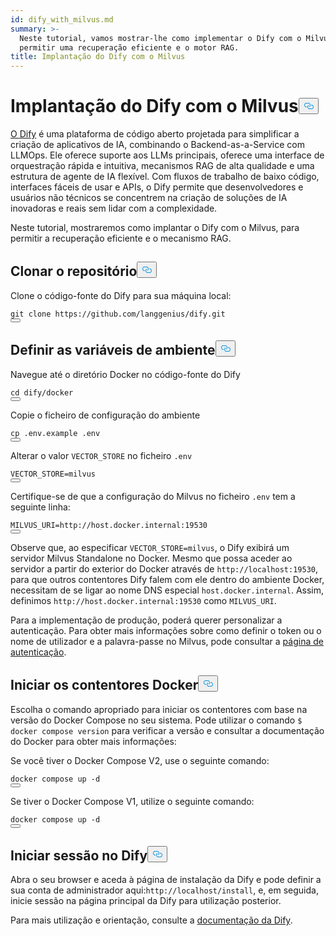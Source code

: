 ```yaml
---
id: dify_with_milvus.md
summary: >-
  Neste tutorial, vamos mostrar-lhe como implementar o Dify com o Milvus, para
  permitir uma recuperação eficiente e o motor RAG.
title: Implantação do Dify com o Milvus
---
```

<h1 id="Deploying-Dify-with-Milvus" class="common-anchor-header">Implantação do Dify com o Milvus<button data-href="#Deploying-Dify-with-Milvus" class="anchor-icon" translate="no">
      <svg translate="no"
        aria-hidden="true"
        focusable="false"
        height="20"
        version="1.1"
        viewBox="0 0 16 16"
        width="16"
      >
        <path
          fill="#0092E4"
          fill-rule="evenodd"
          d="M4 9h1v1H4c-1.5 0-3-1.69-3-3.5S2.55 3 4 3h4c1.45 0 3 1.69 3 3.5 0 1.41-.91 2.72-2 3.25V8.59c.58-.45 1-1.27 1-2.09C10 5.22 8.98 4 8 4H4c-.98 0-2 1.22-2 2.5S3 9 4 9zm9-3h-1v1h1c1 0 2 1.22 2 2.5S13.98 12 13 12H9c-.98 0-2-1.22-2-2.5 0-.83.42-1.64 1-2.09V6.25c-1.09.53-2 1.84-2 3.25C6 11.31 7.55 13 9 13h4c1.45 0 3-1.69 3-3.5S14.5 6 13 6z"
        ></path>
      </svg>
    </button></h1><p><a href="https://dify.ai/">O Dify</a> é uma plataforma de código aberto projetada para simplificar a criação de aplicativos de IA, combinando o Backend-as-a-Service com LLMOps. Ele oferece suporte aos LLMs principais, oferece uma interface de orquestração rápida e intuitiva, mecanismos RAG de alta qualidade e uma estrutura de agente de IA flexível. Com fluxos de trabalho de baixo código, interfaces fáceis de usar e APIs, o Dify permite que desenvolvedores e usuários não técnicos se concentrem na criação de soluções de IA inovadoras e reais sem lidar com a complexidade.</p>
<p>Neste tutorial, mostraremos como implantar o Dify com o Milvus, para permitir a recuperação eficiente e o mecanismo RAG.</p>
<h2 id="Clone-the-Repository" class="common-anchor-header">Clonar o repositório<button data-href="#Clone-the-Repository" class="anchor-icon" translate="no">
      <svg translate="no"
        aria-hidden="true"
        focusable="false"
        height="20"
        version="1.1"
        viewBox="0 0 16 16"
        width="16"
      >
        <path
          fill="#0092E4"
          fill-rule="evenodd"
          d="M4 9h1v1H4c-1.5 0-3-1.69-3-3.5S2.55 3 4 3h4c1.45 0 3 1.69 3 3.5 0 1.41-.91 2.72-2 3.25V8.59c.58-.45 1-1.27 1-2.09C10 5.22 8.98 4 8 4H4c-.98 0-2 1.22-2 2.5S3 9 4 9zm9-3h-1v1h1c1 0 2 1.22 2 2.5S13.98 12 13 12H9c-.98 0-2-1.22-2-2.5 0-.83.42-1.64 1-2.09V6.25c-1.09.53-2 1.84-2 3.25C6 11.31 7.55 13 9 13h4c1.45 0 3-1.69 3-3.5S14.5 6 13 6z"
        ></path>
      </svg>
    </button></h2><p>Clone o código-fonte do Dify para sua máquina local:</p>
<pre><code translate="no" class="language-shell">git clone https://github.com/langgenius/dify.git
<button class="copy-code-btn"></button></code></pre>
<h2 id="Set-the-Environment-Variables" class="common-anchor-header">Definir as variáveis de ambiente<button data-href="#Set-the-Environment-Variables" class="anchor-icon" translate="no">
      <svg translate="no"
        aria-hidden="true"
        focusable="false"
        height="20"
        version="1.1"
        viewBox="0 0 16 16"
        width="16"
      >
        <path
          fill="#0092E4"
          fill-rule="evenodd"
          d="M4 9h1v1H4c-1.5 0-3-1.69-3-3.5S2.55 3 4 3h4c1.45 0 3 1.69 3 3.5 0 1.41-.91 2.72-2 3.25V8.59c.58-.45 1-1.27 1-2.09C10 5.22 8.98 4 8 4H4c-.98 0-2 1.22-2 2.5S3 9 4 9zm9-3h-1v1h1c1 0 2 1.22 2 2.5S13.98 12 13 12H9c-.98 0-2-1.22-2-2.5 0-.83.42-1.64 1-2.09V6.25c-1.09.53-2 1.84-2 3.25C6 11.31 7.55 13 9 13h4c1.45 0 3-1.69 3-3.5S14.5 6 13 6z"
        ></path>
      </svg>
    </button></h2><p>Navegue até o diretório Docker no código-fonte do Dify</p>
<pre><code translate="no" class="language-shell">cd dify/docker
<button class="copy-code-btn"></button></code></pre>
<p>Copie o ficheiro de configuração do ambiente</p>
<pre><code translate="no" class="language-shell">cp .env.example .env
<button class="copy-code-btn"></button></code></pre>
<p>Alterar o valor <code translate="no">VECTOR_STORE</code> no ficheiro <code translate="no">.env</code> </p>
<pre><code translate="no"><span class="hljs-attr">VECTOR_STORE</span>=milvus
<button class="copy-code-btn"></button></code></pre>
<p>Certifique-se de que a configuração do Milvus no ficheiro <code translate="no">.env</code> tem a seguinte linha:</p>
<pre><code translate="no"><span class="hljs-attr">MILVUS_URI</span>=http://host.docker.internal:<span class="hljs-number">19530</span>
<button class="copy-code-btn"></button></code></pre>
<p>Observe que, ao especificar <code translate="no">VECTOR_STORE=milvus</code>, o Dify exibirá um servidor Milvus Standalone no Docker. Mesmo que possa aceder ao servidor a partir do exterior do Docker através de <code translate="no">http://localhost:19530</code>, para que outros contentores Dify falem com ele dentro do ambiente Docker, necessitam de se ligar ao nome DNS especial <code translate="no">host.docker.internal</code>. Assim, definimos <code translate="no">http://host.docker.internal:19530</code> como <code translate="no">MILVUS_URI</code>.</p>
<p>Para a implementação de produção, poderá querer personalizar a autenticação. Para obter mais informações sobre como definir o token ou o nome de utilizador e a palavra-passe no Milvus, pode consultar a <a href="https://milvus.io/docs/authenticate.md?tab=docker#Update-user-password">página de autenticação</a>.</p>
<h2 id="Start-the-Docker-Containers" class="common-anchor-header">Iniciar os contentores Docker<button data-href="#Start-the-Docker-Containers" class="anchor-icon" translate="no">
      <svg translate="no"
        aria-hidden="true"
        focusable="false"
        height="20"
        version="1.1"
        viewBox="0 0 16 16"
        width="16"
      >
        <path
          fill="#0092E4"
          fill-rule="evenodd"
          d="M4 9h1v1H4c-1.5 0-3-1.69-3-3.5S2.55 3 4 3h4c1.45 0 3 1.69 3 3.5 0 1.41-.91 2.72-2 3.25V8.59c.58-.45 1-1.27 1-2.09C10 5.22 8.98 4 8 4H4c-.98 0-2 1.22-2 2.5S3 9 4 9zm9-3h-1v1h1c1 0 2 1.22 2 2.5S13.98 12 13 12H9c-.98 0-2-1.22-2-2.5 0-.83.42-1.64 1-2.09V6.25c-1.09.53-2 1.84-2 3.25C6 11.31 7.55 13 9 13h4c1.45 0 3-1.69 3-3.5S14.5 6 13 6z"
        ></path>
      </svg>
    </button></h2><p>Escolha o comando apropriado para iniciar os contentores com base na versão do Docker Compose no seu sistema. Pode utilizar o comando <code translate="no">$ docker compose version</code> para verificar a versão e consultar a documentação do Docker para obter mais informações:</p>
<p>Se você tiver o Docker Compose V2, use o seguinte comando:</p>
<pre><code translate="no" class="language-shell">docker compose up -d
<button class="copy-code-btn"></button></code></pre>
<p>Se tiver o Docker Compose V1, utilize o seguinte comando:</p>
<pre><code translate="no" class="language-shell">docker compose up -d
<button class="copy-code-btn"></button></code></pre>
<h2 id="Log-in-to-Dify" class="common-anchor-header">Iniciar sessão no Dify<button data-href="#Log-in-to-Dify" class="anchor-icon" translate="no">
      <svg translate="no"
        aria-hidden="true"
        focusable="false"
        height="20"
        version="1.1"
        viewBox="0 0 16 16"
        width="16"
      >
        <path
          fill="#0092E4"
          fill-rule="evenodd"
          d="M4 9h1v1H4c-1.5 0-3-1.69-3-3.5S2.55 3 4 3h4c1.45 0 3 1.69 3 3.5 0 1.41-.91 2.72-2 3.25V8.59c.58-.45 1-1.27 1-2.09C10 5.22 8.98 4 8 4H4c-.98 0-2 1.22-2 2.5S3 9 4 9zm9-3h-1v1h1c1 0 2 1.22 2 2.5S13.98 12 13 12H9c-.98 0-2-1.22-2-2.5 0-.83.42-1.64 1-2.09V6.25c-1.09.53-2 1.84-2 3.25C6 11.31 7.55 13 9 13h4c1.45 0 3-1.69 3-3.5S14.5 6 13 6z"
        ></path>
      </svg>
    </button></h2><p>Abra o seu browser e aceda à página de instalação da Dify e pode definir a sua conta de administrador aqui:<code translate="no">http://localhost/install</code>, e, em seguida, inicie sessão na página principal da Dify para utilização posterior.</p>
<p>Para mais utilização e orientação, consulte a <a href="https://docs.dify.ai/">documentação da Dify</a>.</p>
